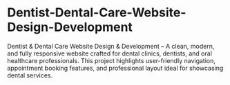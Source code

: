 # Dentist-Dental-Care-Website-Design-Development
Dentist &amp; Dental Care Website Design &amp; Development – A clean, modern, and fully responsive website crafted for dental clinics, dentists, and oral healthcare professionals. This project highlights user-friendly navigation, appointment booking features, and professional layout ideal for showcasing dental services.
